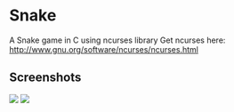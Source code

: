 # Snake
A Snake game in C using ncurses library
Get ncurses here: http://www.gnu.org/software/ncurses/ncurses.html

## Screenshots
![](http://imgur.com/hXhZhVC)
![](http://imgur.com/NI0Jpha)
